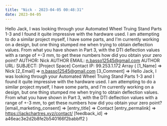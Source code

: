 ```yaml
---
title: "Nick - 2023-04-05 00:48:31"
date: 2023-04-05
---
```


Hello Jack, I was looking through your Automated Wheel Truing Stand Parts 1-3 and I found it quite impressive with the hardware used. I am attempting to do a similar project myself, I have some parts, and I'm currently working on a design, but one thing stumped me when trying to obtain deflection values. From what you have shown in Part 3, with the DTI deflection values with a range of +-3 mm, to get these numbers how did you obtain your zero point? <!--more--> AUTHOR: Nick AUTHOR EMAIL: n.basso12545@gmail.com AUTHOR URL: SUBJECT: \[Project Space\] Contact IP: 99.253.1.172 Array ( \[1\_Name\] => Nick \[2\_Email\] => n.basso12545@gmail.com \[3\_Comment\] => Hello Jack, I was looking through your Automated Wheel Truing Stand Parts 1-3 and I found it quite impressive with the hardware used. I am attempting to do a similar project myself, I have some parts, and I'm currently working on a design, but one thing stumped me when trying to obtain deflection values. From what you have shown in Part 3, with the DTI deflection values with a range of +-3 mm, to get these numbers how did you obtain your zero point? \[email\_marketing\_consent\] => \[entry\_title\] => Contact \[entry\_permalink\] => https://jackchartres.xyz/contact/ \[feedback\_id\] => a46eac3e2d2b8fe2b540166f2babbff2 )
